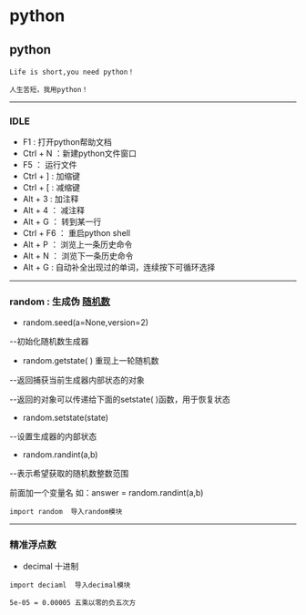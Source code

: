 # python



## python

```shell
Life is short,you need python！

人生苦短，我用python！
```

---



### IDLE

* F1 : 打开python帮助文档
* Ctrl + N ：新建python文件窗口
* F5 ： 运行文件
* Ctrl + ] : 加缩键
* Ctrl + [ : 减缩键
* Alt + 3 : 加注释
* Alt + 4 ： 减注释
* Alt + G ： 转到某一行
* Ctrl + F6 ： 重启python shell
* Alt + P ： 浏览上一条历史命令
* Alt + N ： 浏览下一条历史命令
* Alt + G : 自动补全出现过的单词，连续按下可循环选择 

---



### random : 生成伪 <u>随机数</u>



* random.seed(a=None,version=2)

 --初始化随机数生成器



* random.getstate( ) 重现上一轮随机数

 --返回捕获当前生成器内部状态的对象

 --返回的对象可以传递给下面的setstate( )函数，用于恢复状态



* random.setstate(state)

 --设置生成器的内部状态



* random.randint(a,b)

 --表示希望获取的随机数整数范围

 前面加一个变量名 如：answer = random.randint(a,b)



```shell
import random  导入random模块
```

---



### 精准浮点数



* decimal 十进制 

```shell
import deciaml  导入decimal模块
```



```shell
5e-05 = 0.00005 五乘以零的负五次方
```

